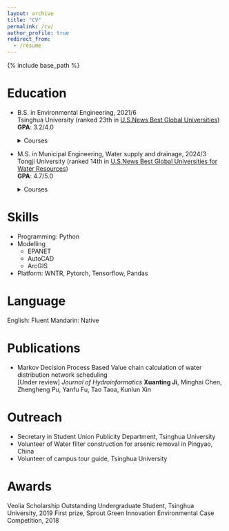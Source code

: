 ```yaml
---
layout: archive
title: "CV"
permalink: /cv/
author_profile: true
redirect_from:
  - /resume
---
```


{% include base_path %}

Education
======
* B.S. in Environmental Engineering, 2021/6 <br>
  Tsinghua University (ranked 23th in <a href="https://www.usnews.com/education/best-global-universities/tsinghua-university-503146" target="_blank">U.S.News Best Global Universities</a>) <br>
    **GPA**: 3.2/4.0 <br>
    <details> <summary>Courses</summary>
      Water related: Engineering Design for Water and Wastewater Treatment <br>
      Environment related: Environmental Data and Mathematic Models <br>
      Math and Programming: Programming Fundamentals, Probability and Statistics <br>
    </details>

* M.S. in Municipal Engineering, Water supply and drainage, 2024/3 <br>
  Tongji University (ranked 14th in <a href="https://www.usnews.com/education/best-global-universities/water-resources" target="_blank">U.S.News Best Global Universities for Water Resources</a>) <br>
    **GPA**: 4.7/5.0<br>
    <details> <summary>Courses</summary>
    Methods of optimization, Numerical Analysis, Theory of Water Supply and Sewage Treatment
    </details>
  
Skills
======
* Programming: Python
* Modelling
  * EPANET
  * AutoCAD
  * ArcGIS
* Platform: WNTR, Pytorch, Tensorflow, Pandas

Language
======
English: Fluent
Mandarin: Native


Publications
======
* Markov Decision Process Based Value chain calculation of water distribution network scheduling <br>
  \[Under review\] _Journal of Hydroinformatics_  __Xuanting Ji__, Minghai Chen, Zhengheng Pu, Yanfu Fu, Tao Taoa, Kunlun Xin <br>


Outreach
======
* Secretary in Student Union Publicity Department, Tsinghua University <br>
* Volunteer of Water filter construction for arsenic removal in Pingyao, China <br>
* Volunteer of campus tour guide, Tsinghua University

Awards
======
Veolia Scholarship Outstanding Undergraduate Student, Tsinghua University, 2019
First prize, Sprout Green Innovation Environmental Case Competition, 2018

